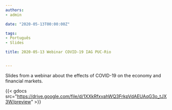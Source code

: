 ```yaml
---
authors:
- admin

date: "2020-05-13T00:00:00Z"

tags: 
- Português
- Slides

title: 2020-05-13 Webinar COVID-19 IAG PUC-Rio 


---
```


Slides from a webinar about the effects of COVID-19 on the economy and financial markets. 


{{< gdocs src="https://drive.google.com/file/d/1XXkRfxvahWQ3FrkpVdAEUAqG3o_tJX3W/preview" >}}


